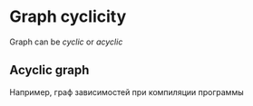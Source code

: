 # Graph cyclicity

Graph can be *cyclic* or *acyclic*

## Acyclic graph

Например, граф зависимостей при компиляции программы

<!--
viz: dot
:::
digraph {
	rankdir   = LR
	bgcolor   = transparent
	arrowsize = .1
	node [
		shape     = circle
		width     = 0.15
		height    = 0.15
		fixedsize = true
		fontsize  = 0
		fillcolor = black
		style     = bold
	]
	edge [
		arrowsize = .8
		arrowhead = open
	]
	subgraph a {
		a -> {y с d}
		с -> f
		y -> b
		{с d} -> e -> i
		{b f} -> g -> h
	}
}
:::
-->